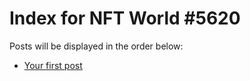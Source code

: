 # Index for NFT World #5620
Posts will be displayed in the order below:

- [Your first post](./001-first.md)

